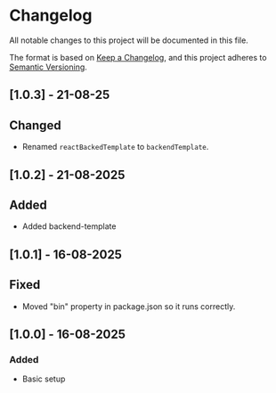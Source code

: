 # Changelog

All notable changes to this project will be documented in this file.

The format is based on [Keep a Changelog](https://keepachangelog.com/en/1.1.0/),
and this project adheres to [Semantic Versioning](https://semver.org/spec/v2.0.0.html).

## [1.0.3] - 21-08-25
## Changed
- Renamed `reactBackedTemplate` to `backendTemplate`.

## [1.0.2] - 21-08-2025
## Added
- Added backend-template

## [1.0.1] - 16-08-2025
## Fixed
- Moved "bin" property in package.json so it runs correctly.

## [1.0.0] - 16-08-2025
### Added
- Basic setup